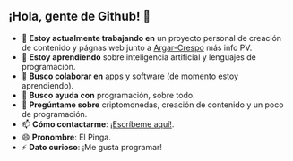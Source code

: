 ## ¡Hola, gente de Github! 👋

- 🔭 **Estoy actualmente trabajando en** un proyecto personal de creación de contenido y págnas web junto a [Argar-Crespo](https://github.com/Argar-Crespo) más info PV.
- 🌱 **Estoy aprendiendo** sobre inteligencia artificial y lenguajes de programación.
- 👯 **Busco colaborar en** apps y software (de momento estoy aprendiendo).
- 🤔 **Busco ayuda con** programación, sobre todo.
- 💬 **Pregúntame sobre** criptomonedas, creación de contenido y un poco de programación.
- 📫 **Cómo contactarme**: [¡Escríbeme aquí!](mailto:ashmed.barreiro.7e8).
- 😄 **Pronombre**: El Pinga.
- ⚡ **Dato curioso**: ¡Me gusta programar!



